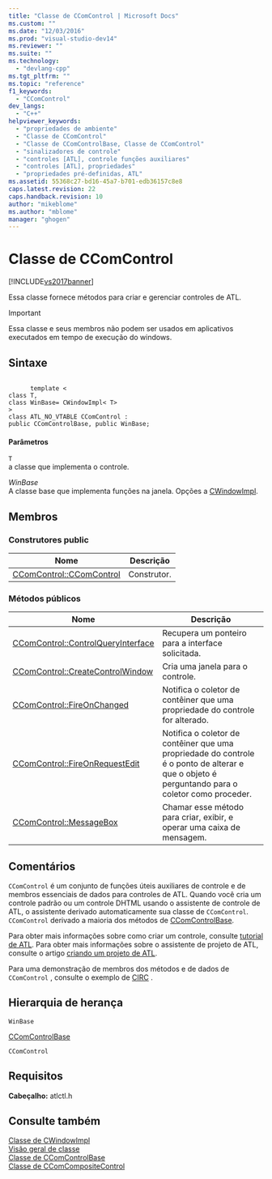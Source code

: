```yaml
---
title: "Classe de CComControl | Microsoft Docs"
ms.custom: ""
ms.date: "12/03/2016"
ms.prod: "visual-studio-dev14"
ms.reviewer: ""
ms.suite: ""
ms.technology: 
  - "devlang-cpp"
ms.tgt_pltfrm: ""
ms.topic: "reference"
f1_keywords: 
  - "CComControl"
dev_langs: 
  - "C++"
helpviewer_keywords: 
  - "propriedades de ambiente"
  - "Classe de CComControl"
  - "Classe de CComControlBase, Classe de CComControl"
  - "sinalizadores de controle"
  - "controles [ATL], controle funções auxiliares"
  - "controles [ATL], propriedades"
  - "propriedades pré-definidas, ATL"
ms.assetid: 55368c27-bd16-45a7-b701-edb36157c8e8
caps.latest.revision: 22
caps.handback.revision: 10
author: "mikeblome"
ms.author: "mblome"
manager: "ghogen"
---
```

# Classe de CComControl
[!INCLUDE[vs2017banner](../../assembler/inline/includes/vs2017banner.md)]

Essa classe fornece métodos para criar e gerenciar controles de ATL.  
  
> [!IMPORTANT]
>  Essa classe e seus membros não podem ser usados em aplicativos executados em tempo de execução do windows.  
  
## Sintaxe  
  
```  
  
      template <  
class T,  
class WinBase= CWindowImpl< T>   
>  
class ATL_NO_VTABLE CComControl :  
public CComControlBase, public WinBase;  
```  
  
#### Parâmetros  
 `T`  
 a classe que implementa o controle.  
  
 *WinBase*  
 A classe base que implementa funções na janela.  Opções a [CWindowImpl](../Topic/CWindowImpl%20Class.md).  
  
## Membros  
  
### Construtores public  
  
|Nome|Descrição|  
|----------|---------------|  
|[CComControl::CComControl](../Topic/CComControl::CComControl.md)|Construtor.|  
  
### Métodos públicos  
  
|Nome|Descrição|  
|----------|---------------|  
|[CComControl::ControlQueryInterface](../Topic/CComControl::ControlQueryInterface.md)|Recupera um ponteiro para a interface solicitada.|  
|[CComControl::CreateControlWindow](../Topic/CComControl::CreateControlWindow.md)|Cria uma janela para o controle.|  
|[CComControl::FireOnChanged](../Topic/CComControl::FireOnChanged.md)|Notifica o coletor de contêiner que uma propriedade do controle for alterado.|  
|[CComControl::FireOnRequestEdit](../Topic/CComControl::FireOnRequestEdit.md)|Notifica o coletor de contêiner que uma propriedade do controle é o ponto de alterar e que o objeto é perguntando para o coletor como proceder.|  
|[CComControl::MessageBox](../Topic/CComControl::MessageBox.md)|Chamar esse método para criar, exibir, e operar uma caixa de mensagem.|  
  
## Comentários  
 `CComControl` é um conjunto de funções úteis auxiliares de controle e de membros essenciais de dados para controles de ATL.  Quando você cria um controle padrão ou um controle DHTML usando o assistente de controle de ATL, o assistente derivado automaticamente sua classe de `CComControl`.  `CComControl` derivado a maioria dos métodos de [CComControlBase](../Topic/CComControlBase%20Class.md).  
  
 Para obter mais informações sobre como criar um controle, consulte [tutorial de ATL](../Topic/Active%20Template%20Library%20\(ATL\)%20Tutorial.md).  Para obter mais informações sobre o assistente de projeto de ATL, consulte o artigo [criando um projeto de ATL](../../atl/reference/creating-an-atl-project.md).  
  
 Para uma demonstração de membros dos métodos e de dados de `CComControl` , consulte o exemplo de [CIRC](../../top/visual-cpp-samples.md) .  
  
## Hierarquia de herança  
 `WinBase`  
  
 [CComControlBase](../Topic/CComControlBase%20Class.md)  
  
 `CComControl`  
  
## Requisitos  
 **Cabeçalho:** atlctl.h  
  
## Consulte também  
 [Classe de CWindowImpl](../Topic/CWindowImpl%20Class.md)   
 [Visão geral de classe](../../atl/atl-class-overview.md)   
 [Classe de CComControlBase](../Topic/CComControlBase%20Class.md)   
 [Classe de CComCompositeControl](../../atl/reference/ccomcompositecontrol-class.md)